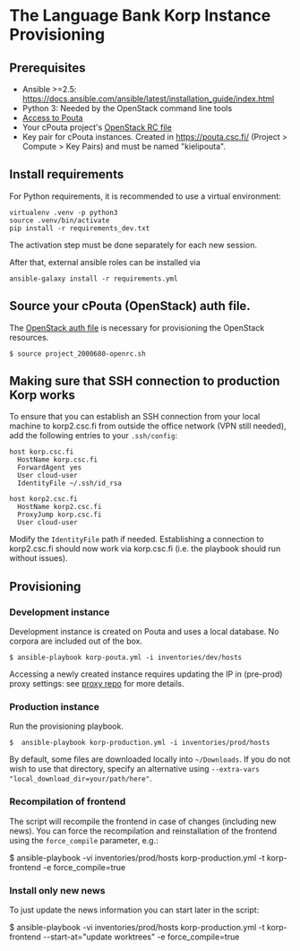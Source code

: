 # The Language Bank Korp Instance Provisioning

## Prerequisites

- Ansible >=2.5: https://docs.ansible.com/ansible/latest/installation_guide/index.html
- Python 3: Needed by the OpenStack command line tools
- [Access to Pouta](https://docs.csc.fi/accounts/how-to-add-service-access-for-project/)
- Your cPouta project's [OpenStack RC file](https://docs.csc.fi/cloud/pouta/install-client/#configure-your-terminal-environment-for-openstack)
- Key pair for cPouta instances. Created in https://pouta.csc.fi/ (Project > Compute > Key Pairs) and must be named "kielipouta".

## Install requirements
For Python requirements, it is recommended to use a virtual environment:
```
virtualenv .venv -p python3
source .venv/bin/activate
pip install -r requirements_dev.txt
```

The activation step must be done separately for each new session.

After that, external ansible roles can be installed via
```
ansible-galaxy install -r requirements.yml
```

## Source your cPouta (OpenStack) auth file.

The [OpenStack auth file](https://docs.csc.fi/#cloud/pouta/install-client/#configure-your-terminal-environment-for-openstack) is necessary for provisioning the OpenStack resources.

```
$ source project_2000680-openrc.sh
```

## Making sure that SSH connection to production Korp works

To ensure that you can establish an SSH connection from your local machine to korp2.csc.fi from outside the office network (VPN still needed), add the following entries to your `.ssh/config`:


```
host korp.csc.fi
  HostName korp.csc.fi
  ForwardAgent yes
  User cloud-user
  IdentityFile ~/.ssh/id_rsa

host korp2.csc.fi
  HostName korp2.csc.fi
  ProxyJump korp.csc.fi
  User cloud-user
```

Modify the `IdentityFile` path if needed. Establishing a connection to korp2.csc.fi should now work via korp.csc.fi (i.e. the playbook should run without issues).


## Provisioning

### Development instance

Development instance is created on Pouta and uses a local database. No corpora are included out of the box.

```
$ ansible-playbook korp-pouta.yml -i inventories/dev/hosts
```

Accessing a newly created instance requires updating the IP in (pre-prod) proxy settings: see [proxy repo](https://github.com/cscfi/kielipankki-proxy?tab=readme-ov-file#updating-ips-of-proxied-vms-like-portal-webanno-etc) for more details.

### Production instance

Run the provisioning playbook.

```
$  ansible-playbook korp-production.yml -i inventories/prod/hosts
```

By default, some files are downloaded locally into `~/Downloads`. If you do not
wish to use that directory, specify an alternative using `--extra-vars
"local_download_dir=your/path/here"`.

### Recompilation of frontend

The script will recompile the frontend in case of changes (including new news). You can force the recompilation and reinstallation of the frontend using
the `force_compile` parameter, e.g.:

$ ansible-playbook -vi inventories/prod/hosts korp-production.yml -t korp-frontend -e force_compile=true

### Install only new news

To just update the news information you can start later in the script:

$ ansible-playbook -vi inventories/prod/hosts korp-production.yml -t korp-frontend --start-at="update worktrees" -e force_compile=true
